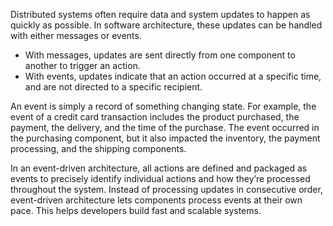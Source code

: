 Distributed systems often require data and system updates to happen as quickly as possible. In software architecture, these updates can be handled with either messages or events.

- With messages, updates are sent directly from one component to another to trigger an action.
- With events, updates indicate that an action occurred at a specific time, and are not directed to a specific recipient.

An event is simply a record of something changing state. For example, the event of a credit card transaction includes the product purchased, the payment, the delivery, and the time of the purchase. The event occurred in the purchasing component, but it also impacted the inventory, the payment processing, and the shipping components.

In an event-driven architecture, all actions are defined and packaged as events to precisely identify individual actions and how they’re processed throughout the system. Instead of processing updates in consecutive order, event-driven architecture lets components process events at their own pace. This helps developers build fast and scalable systems.